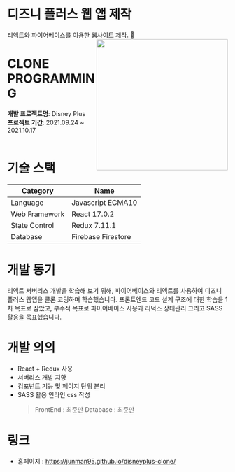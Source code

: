# 디즈니 플러스 웹 앱 제작

리액트와 파이어베이스를 이용한 웹사이트 제작. 📃
<br>
<img src="https://blog.kakaocdn.net/dn/65Ilt/btqXDeNOyNX/l4DPik8EBYAh8v0Ze1Dey0/img.jpg" width=300 align=right>


# CLONE PROGRAMMING
  
**개발 프로젝트명**: Disney Plus<br>
**프로젝트 기간**: 2021.09.24 ~ 2021.10.17
<br><br>

# 기술 스택

|Category| Name |
| --- | --- |
|Language|Javascript ECMA10|
|Web Framework|React 17.0.2|
|State Control|Redux 7.11.1|
|Database|Firebase Firestore|

# 개발 동기

리액트 서버리스 개발을 학습해 보기 위해, 파이어베이스와 리액트를 사용하여 디즈니 플러스 웹앱을
클론 코딩하며 학습했습니다.
프론트엔드 코드 설계 구조에 대한 학습을 1차 목표로 삼았고, 부수적 목표로 파이어베이스 사용과
리덕스 상태관리 그리고 SASS활용을 목표했습니다.


# 개발 의의
 * React + Redux 사용
 * 서버리스 개발 지향
 * 컴포넌트 기능 및 페이지 단위 분리
 * SASS 활용 인라인 css 작성
    > FrontEnd : 최준만
    > Database : 최준만 


# 링크
 * 홈페이지 : https://junman95.github.io/disneyplus-clone/

